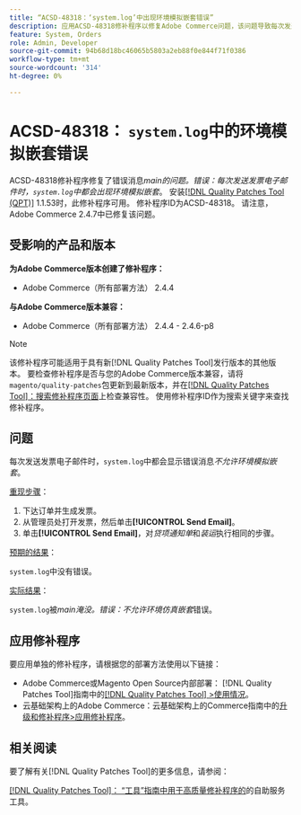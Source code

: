 ```yaml
---
title: “ACSD-48318：‘system.log’中出现环境模拟嵌套错误”
description: 应用ACSD-48318修补程序以修复Adobe Commerce问题，该问题导致每次发送发票电子邮件时都在“system.log”中显示错误消息*main.ERROR：不允许进行环境仿真嵌套*。
feature: System, Orders
role: Admin, Developer
source-git-commit: 94b68d18bc46065b5803a2eb88f0e844f71f0386
workflow-type: tm+mt
source-wordcount: '314'
ht-degree: 0%

---
```


# ACSD-48318： `system.log`中的环境模拟嵌套错误

ACSD-48318修补程序修复了错误消息&#x200B;*main的问题。错误：每次发送发票电子邮件时，`system.log`中都会出现环境模拟嵌套*。 安装[[!DNL Quality Patches Tool (QPT)]](/help/tools/quality-patches-tool/quality-patches-tool-to-self-serve-quality-patches.md) 1.1.53时，此修补程序可用。 修补程序ID为ACSD-48318。 请注意，Adobe Commerce 2.4.7中已修复该问题。

## 受影响的产品和版本

**为Adobe Commerce版本创建了修补程序：**

* Adobe Commerce（所有部署方法） 2.4.4

**与Adobe Commerce版本兼容：**

* Adobe Commerce（所有部署方法） 2.4.4 - 2.4.6-p8

>[!NOTE]
>
>该修补程序可能适用于具有新[!DNL Quality Patches Tool]发行版本的其他版本。 要检查修补程序是否与您的Adobe Commerce版本兼容，请将`magento/quality-patches`包更新到最新版本，并在[[!DNL Quality Patches Tool]：搜索修补程序页面](https://experienceleague.adobe.com/tools/commerce-quality-patches/index.html?lang=zh-Hans)上检查兼容性。 使用修补程序ID作为搜索关键字来查找修补程序。

## 问题

每次发送发票电子邮件时，`system.log`中都会显示错误消息&#x200B;*不允许环境模拟嵌套*。

<u>重现步骤</u>：

1. 下达订单并生成发票。
1. 从管理员处打开发票，然后单击&#x200B;**[!UICONTROL Send Email]**。
1. 单击&#x200B;**[!UICONTROL Send Email]**，对&#x200B;*贷项通知单*&#x200B;和&#x200B;*装运*&#x200B;执行相同的步骤。

<u>预期的结果</u>：

`system.log`中没有错误。

<u>实际结果</u>：

`system.log`被&#x200B;*main淹没。错误：不允许环境仿真嵌套*&#x200B;错误。

## 应用修补程序

要应用单独的修补程序，请根据您的部署方法使用以下链接：

* Adobe Commerce或Magento Open Source内部部署： [!DNL Quality Patches Tool]指南中的[[!DNL Quality Patches Tool] >使用情况](/help/tools/quality-patches-tool/usage.md)。
* 云基础架构上的Adobe Commerce：云基础架构上的Commerce指南中的[升级和修补程序>应用修补程序](https://experienceleague.adobe.com/docs/commerce-cloud-service/user-guide/develop/upgrade/apply-patches.html?lang=zh-Hans)。

## 相关阅读

要了解有关[!DNL Quality Patches Tool]的更多信息，请参阅：

[[!DNL Quality Patches Tool]： “工具”指南中用于高质量修补程序的](/help/tools/quality-patches-tool/quality-patches-tool-to-self-serve-quality-patches.md)的自助服务工具。
